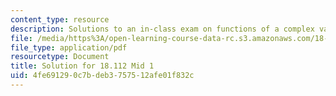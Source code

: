 ```yaml
---
content_type: resource
description: Solutions to an in-class exam on functions of a complex variable.
file: /media/https%3A/open-learning-course-data-rc.s3.amazonaws.com/18-112-functions-of-a-complex-variable-fall-2008/4fe691290c7bdeb3757512afe01f832c_mid1.pdf
file_type: application/pdf
resourcetype: Document
title: Solution for 18.112 Mid 1
uid: 4fe69129-0c7b-deb3-7575-12afe01f832c
---
```

